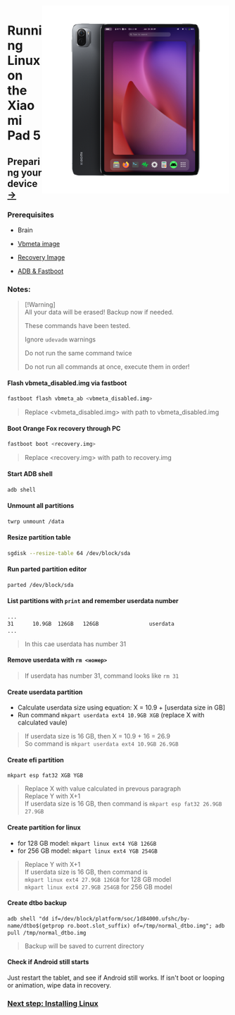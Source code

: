 <img align="right" src="../../assets/nabu.png" width="425" alt="Linux Running On A Xiaomi Pad 5">


# Running Linux on the Xiaomi Pad 5

## Preparing your device [→](install-en.md)

### Prerequisites
- Brain

- [Vbmeta image](https://github.com/timoxa0/Guide-Linux-Nabu/releases/download/v0.0.1/vbmeta_disabled.img)

- [Recovery Image](https://github.com/timoxa0/Guide-Linux-Nabu/releases/download/v0.0.1/orangefox.img)

- [ADB & Fastboot](https://developer.android.com/studio/releases/platform-tools)

### Notes:
> [!Warning]\
> All your data will be erased! Backup now if needed.
> 
> These commands have been tested.
> 
> Ignore `udevadm` warnings
> 
> Do not run the same command twice
>
> Do not run all commands at once, execute them in order!

#### Flash vbmeta_disabled.img via fastboot
```sh
fastboot flash vbmeta_ab <vbmeta_disabled.img>
```
> Replace <vbmeta_disabled.img> with path to vbmeta_disabled.img

#### Boot Orange Fox recovery through PC
```sh
fastboot boot <recovery.img>
```
> Replace <recovery.img> with path to recovery.img

#### Start ADB shell
```sh
adb shell
```

#### Unmount all partitions
```sh
twrp unmount /data
```

#### Resize partition table
```sh
sgdisk --resize-table 64 /dev/block/sda
```

#### Run parted partition editor
```sh
parted /dev/block/sda
```

#### List partitions with `print` and remember userdata number

```
...
31      10.9GB  126GB   126GB                userdata
...
```
> In this cae  userdata has number 31

#### Remove userdata with `rm <номер>`
> If userdata has number 31, command looks like `rm 31`

#### Create userdata partition
- Calculate userdata size using equation: X = 10.9 + [userdata size in GB]
- Run command `mkpart userdata ext4 10.9GB XGB` (replace X with calculated vaule)
> If userdata size is 16 GB, then X = 10.9 + 16 = 26.9 \
> So command is `mkpart userdata ext4 10.9GB 26.9GB`

#### Create efi partition
```
mkpart esp fat32 XGB YGB
```
> Replace X with value calculated in prevous paragraph \
> Replace Y with X+1 \
> If userdata size is 16 GB, then command is `mkpart esp fat32 26.9GB 27.9GB`

#### Create partition for linux
- for 128 GB model: `mkpart linux ext4 YGB 126GB`
- for 256 GB model: `mkpart linux ext4 YGB 254GB`
> Replace Y with X+1 \
> If userdata size is 16 GB, then command is \
> `mkpart linux ext4 27.9GB 126GB` for 128 GB model \
> `mkpart linux ext4 27.9GB 254GB` for 256 GB model

#### Create dtbo backup
```
adb shell "dd if=/dev/block/platform/soc/1d84000.ufshc/by-name/dtbo$(getprop ro.boot.slot_suffix) of=/tmp/normal_dtbo.img"; adb pull /tmp/normal_dtbo.img
```
> Backup will be saved to current directory

#### Check if Android still starts
Just restart the tablet, and see if Android still works. If isn't boot or looping or animation, wipe data in recovery.

### [Next step: Installing Linux](/guide/English/install-en.md)
